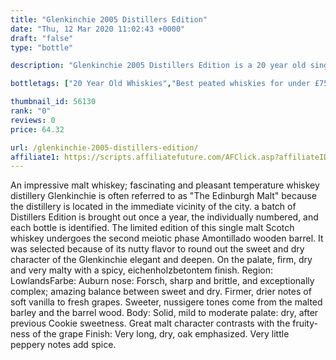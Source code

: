 ```yaml
---
title: "Glenkinchie 2005 Distillers Edition"
date: "Thu, 12 Mar 2020 11:02:43 +0000"
draft: "false"
type: "bottle"

description: "Glenkinchie 2005 Distillers Edition is a 20 year old single malt whisky from the Glenkinchie whisky distillery (located in the Lowland region). The best price currently available is from Master of Malt for only £64.32 we don't have any review data for this single malt whisky yet, let us know what you think in the comments below."

bottletags: ["20 Year Old Whiskies","Best peated whiskies for under £75","Best sherried whiskies for under £75","Best Single Malt Whiskies for under £75","Lowland Whiskies","Peated whiskies","Sherried whiskies","Single Malt Whiskies","Spirit Caramel (E150A)","Vintage 2005 - Whiskies made in 2005","Whiskies containing Spirit Caramel (E150A)","Whiskies of Scotland"]

thumbnail_id: 56130
rank: "0"
reviews: 0
price: 64.32

url: /glenkinchie-2005-distillers-edition/
affiliate1: https://scripts.affiliatefuture.com/AFClick.asp?affiliateID=346829&merchantID=7042&programmeID=24815&mediaID=0&tracking=&afsource=20&url=https://www.masterofmalt.com/whiskies/glenkinchie/glenkinchie-2005-bottled-2017-amontillado-cask-finish-distillers-edition-whisky/
---
```


An impressive malt whiskey; fascinating and pleasant temperature whiskey distillery Glenkinchie is often referred to as "The Edinburgh Malt" because the distillery is located in the immediate vicinity of the city. a batch of Distillers Edition is brought out once a year, the individually numbered, and each bottle is identified. The limited edition of this single malt Scotch whiskey undergoes the second meiotic phase Amontillado wooden barrel. It was selected because of its nutty flavor to round out the sweet and dry character of the Glenkinchie elegant and deepen. On the palate, firm, dry and very malty with a spicy, eichenholzbetontem finish. Region: LowlandsFarbe: Auburn nose: Forsch, sharp and brittle, and exceptionally complex; amazing balance between sweet and dry. Firmer, drier notes of soft vanilla to fresh grapes. Sweeter, nussigere tones come from the malted barley and the barrel wood. Body: Solid, mild to moderate palate: dry, after previous Cookie sweetness. Great malt character contrasts with the fruity-ness of the grape Finish: Very long, dry, oak emphasized. Very little peppery notes add spice.

